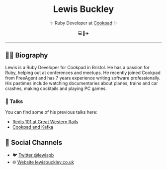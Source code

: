 <div class="info">
  <h1 class="name" align="center"><span>Lewis Buckley</span></h1>
  <p class="meta-data" align="center">
    ✨ Ruby Developer at <a target="_blank" rel="noopener noreferrer" href="https://cookpad.com/uk">Cookpad</a> ✨<br/>
  </p>
  <p class="info-footer" align="center">
    💻🍹✈️
  </p>
</div>

---

## 👨‍💻 Biography

Lewis is a Ruby Developer for Cookpad in Bristol. He has a passion for Ruby, helping out at conferences and meetups. He recently joined Cookpad from FreeAgent and has 7 years experience writing software professionally. His pastimes include watching documentaries about planes, trains and car crashes, making cocktails and playing PC games.

### 🎤 Talks

You can find some of his previous talks here:
- [Redis 101 at Great Western Rails](https://speakerdeck.com/lewispb/redis-101)
- [Cookpad and Kafka](https://speakerdeck.com/lewispb/cookpad-and-kafka)

## 👥 Social Channels

- 🐦 [Twitter @lewispb](https://twitter.com/lewispb)
- 🌐 [Website lewisbuckley.co.uk](http://www.lewisbuckley.co.uk)
